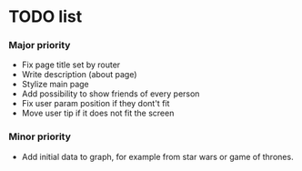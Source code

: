 # TODO list

### Major priority
- Fix page title set by router
- Write description (about page)
- Stylize main page
- Add possibility to show friends of every person
- Fix user param position if they dont't fit
- Move user tip if it does not fit the screen

### Minor priority
- Add initial data to graph, for example from star wars or game of thrones.

